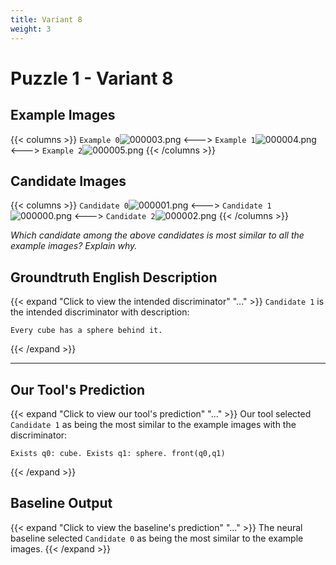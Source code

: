 ```yaml
---
title: Variant 8
weight: 3
---
```


# Puzzle 1 - Variant 8

## Example Images
{{< columns >}}
`Example 0`![000003.png](/clevr-variants/spy/fovariant-8/render/images/CLEVR_val_000003.png)
<--->
`Example 1`![000004.png](/clevr-variants/spy/fovariant-8/render/images/CLEVR_val_000004.png)
<--->
`Example 2`![000005.png](/clevr-variants/spy/fovariant-8/render/images/CLEVR_val_000005.png)
{{< /columns >}}

## Candidate Images
{{< columns >}}
`Candidate 0`![000001.png](/clevr-variants/spy/fovariant-8/render/images/CLEVR_val_000001.png)
<--->
`Candidate 1`![000000.png](/clevr-variants/spy/fovariant-8/render/images/CLEVR_val_000000.png)
<--->
`Candidate 2`![000002.png](/clevr-variants/spy/fovariant-8/render/images/CLEVR_val_000002.png)
{{< /columns >}}

*Which candidate among the above candidates is most similar to all the example images? Explain why.*

## Groundtruth English Description

{{< expand "Click to view the intended discriminator" "..." >}}
`Candidate 1` is the intended discriminator with description:
```plaintext 
Every cube has a sphere behind it.
```
{{< /expand >}}

---



## Our Tool's Prediction

{{< expand "Click to view our tool's prediction" "..." >}}
Our tool selected `Candidate 1` as being the most similar to the example images with the discriminator:
```plaintext
Exists q0: cube. Exists q1: sphere. front(q0,q1)
```
{{< /expand >}}



## Baseline Output

{{< expand "Click to view the baseline's prediction" "..." >}}
The neural baseline selected `Candidate 0` as being the most similar to the example images.
{{< /expand >}}

